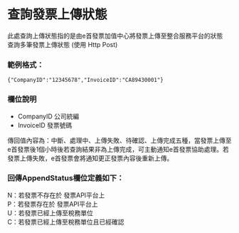 # 查詢發票上傳狀態

此處查詢上傳狀態指的是由e首發票加值中心將發票上傳至整合服務平台的狀態  
查詢多筆發票上傳狀態 \(使用 Http Post\)

### 範例格式：

```
{"CompanyID":"12345678","InvoiceID":"CA89430001"}
```

### 欄位說明

* CompanyID 公司統編
* InvoiceID 發票號碼

傳回值內容為：中斷、處理中、上傳失敗、待確認、上傳完成五種，當發票上傳至e首發票後1個小時後若查詢結果非為上傳完成，可主動通知e首發票協助處理。若發票上傳失敗，e首發票會將通知更正發票內容後重新上傳。

### 回傳AppendStatus欄位定義如下：

N：若發票不存在於 發票API平台上  
P：若發票存在於 發票API平台上  
U：若發票已經上傳至稅務單位  
C：若發票已經上傳至稅務單位且已經確認

